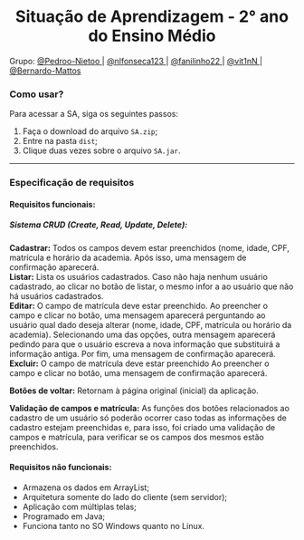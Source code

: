 <div align="center">
  <h1> Situação de Aprendizagem - 2° ano do Ensino Médio </h1>
</div>

<p>
  Grupo:
  <a href="https://github.com/Pedroo-Nietoo">
    @Pedroo-Nietoo
  </a>
  |
  <a href="https://github.com/nlfonseca123">
    @nlfonseca123
  </a>
  |
  <a href="https://github.com/fanilinho22">
    @fanilinho22
  </a>
  |
  <a href="https://github.com/nlfonseca123">
    @vit1nN
  </a>
  |
  <a href="https://github.com/Bernardo-Mattos">
    @Bernardo-Mattos
  </a>
</p>

<h3> Como usar? </h3>
<p> Para acessar a SA, siga os seguintes passos:
<ol>
  <li>Faça o download do arquivo <code>SA.zip</code>;</li>
  <li>Entre na pasta <code>dist</code>;</li>
  <li>Clique duas vezes sobre o arquivo <code>SA.jar</code>.</li>
</ol>

<hr>

<h3> Especificação de requisitos</h3>

<h4>Requisitos funcionais:</h4>
<h5>Sistema CRUD (Create, Read, Update, Delete):<br></h5>
<p>
  <b>Cadastrar:</b> Todos os campos devem estar preenchidos (nome, idade, CPF, matrícula e horário da academia. Após isso, uma mensagem de confirmação aparecerá.<br>
  <b>Listar:</b> Lista os usuários cadastrados. Caso não haja nenhum usuário cadastrado, ao clicar no botão de listar, o mesmo infor a ao usuário que não há usuários cadastrados.<br>
  <b>Editar:</b> O campo de matrícula deve estar preenchido. Ao preencher o campo e clicar no botão, uma mensagem aparecerá perguntando ao usuário qual dado deseja alterar (nome, idade, CPF, matrícula ou horário da academia). Selecionando uma das opções, outra mensagem aparecerá pedindo para que o usuário escreva a nova informação que substituirá a informação antiga. Por fim, uma mensagem de confirmação aparecerá.<br>
  <b>Excluir:</b> O campo de matrícula deve estar preenchido Ao preencher o campo e clicar no botão, uma mensagem de confirmação aparecerá.<br>
  
  <b>Botões de voltar:</b> Retornam à página original (inicial) da aplicação.<br>
  
  <b>Validação de campos e matrícula:</b> As funções dos botões relacionados ao cadastro de um usuário só poderão ocorrer caso todas as informações de cadastro estejam preenchidas e, para isso, foi criado uma validação de campos e matrícula, para verificar se os campos dos mesmos estão preenchidos.<br>
  
<h4>Requisitos não funcionais:</h4>
<ul>
  <li>Armazena os dados em ArrayList;</li>
  <li>Arquitetura somente do lado do cliente (sem servidor);</li>
  <li>Aplicação com múltiplas telas;</li>
  <li>Programado em Java;</li>
  <li>Funciona tanto no SO Windows quanto no Linux.</li>
</ul>
